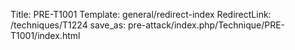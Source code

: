 Title: PRE-T1001
Template: general/redirect-index
RedirectLink: /techniques/T1224
save_as: pre-attack/index.php/Technique/PRE-T1001/index.html